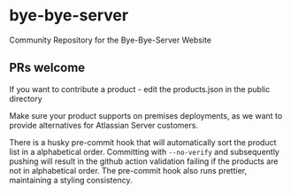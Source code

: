 # bye-bye-server

Community Repository for the Bye-Bye-Server Website

## PRs welcome

If you want to contribute a product - edit the products.json in the public directory

Make sure your product supports on premises deployments, as we want to provide alternatives for Atlassian Server customers.

There is a husky pre-commit hook that will automatically sort the product list in a alphabetical order. Committing with `--no-verify` and subsequently pushing will result in the github action validation failing if the products are not in alphabetical order. The pre-commit hook also runs prettier, maintaining a styling consistency.
